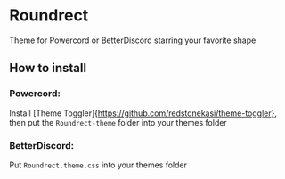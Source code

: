 # Roundrect
Theme for Powercord or BetterDiscord starring your favorite shape
## How to install
### Powercord: 
Install [Theme Toggler]{https://github.com/redstonekasi/theme-toggler}, then put the `Roundrect-theme` folder into your themes folder
### BetterDiscord:
Put `Roundrect.theme.css` into your themes folder
